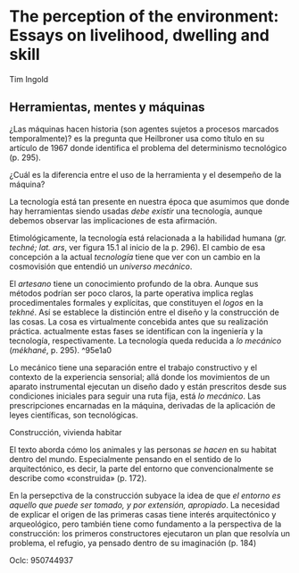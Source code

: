# The perception of the environment: Essays on livelihood, dwelling and skill

Tim Ingold

## Herramientas, mentes y máquinas

¿Las máquinas hacen historia (son agentes sujetos a procesos marcados temporalmente)? es la pregunta que Heilbroner usa como título en su artículo de 1967 donde identifica el problema del determinismo tecnológico (p. 295).

¿Cuál es la diferencia entre el uso de la herramienta y el desempeño de la máquina?

La tecnología está tan presente en nuestra época que asumimos que donde hay herramientas siendo usadas *debe existir* una tecnología, aunque debemos observar las implicaciones de esta afirmación.

Etimológicamente, la tecnología está relacionada a la habilidad humana (*gr. techné; lat. ars*, ver figura 15.1 al inicio de la p. 296). El cambio de esa concepción a la actual *tecnología* tiene que ver con un cambio en la cosmovisión que entendió un *universo mecánico*.

El *artesano* tiene un conocimiento profundo de la obra. Aunque sus métodos podrían ser poco claros, la parte operativa implica reglas procedimentales formales y explícitas, que constituyen el *logos* en la *tekhné*. Así se establece la distinción entre el diseño y la construcción de las cosas. La cosa es virtualmente concebida antes que su realización práctica. actualmente estas fases se identifican con la ingeniería y la tecnología, respectivamente. La tecnología queda reducida a *lo mecánico* (*mékhané*, p. 295). ^95e1a0

Lo mecánico tiene una separación entre el trabajo constructivo y el contexto de la experiencia sensorial; allá donde los movimientos de un aparato instrumental ejecutan un diseño dado y están prescritos desde sus condiciones iniciales para seguir una ruta fija, está *lo mecánico*. Las prescripciones encarnadas en la máquina, derivadas de la aplicación de leyes científicas, son tecnológicas.

Construcción, vivienda habitar

El texto aborda cómo los animales y las personas *se hacen* en su habitat dentro del mundo. Especialmente pensando en el sentido de lo arquitectónico, es decir, la parte del entorno que convencionalmente se describe como «construida» (p. 172).

En la persepctiva de la construcción subyace la idea de que *el entorno es aquello que puede ser tomado, y por extensión, apropiado*. La necesidad de explicar el origen de las primeras casas tiene interés arquitectónico y arqueológico, pero también tiene como fundamento a la perspectiva de la construcción: los primeros constructores ejecutaron un plan que resolvía un problema, el refugio, ya pensado dentro de su imaginación (p. 184)

Oclc: 950744937
